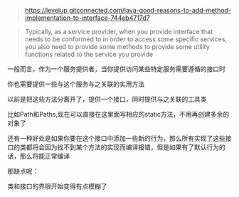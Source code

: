 > https://levelup.gitconnected.com/java-good-reasons-to-add-method-implementation-to-interface-744eb4717d7



> Typically, as a service provider, when you provide interface that needs to be conformed to in order to access some specific services, you also need to provide some methods to provide some utility functions related to the service you provide

一般而言，作为一个服务提供者，当你提供访问某些特定服务需要遵循的接口时

你也需要提供一些与这个服务与之关联的实用方法



以前是把这些方法分离开了，提供一个接口，同时提供与之关联的工具类

比如Path和Paths,现在可以直接在这里面写相应的static方法，不用再创建多余的对象了



还有一种好处是如果你要在这个接口中添加一些新的行为，那么所有实现了这些接口的类都将会因为找不到某个方法的实现而编译报错，但是如果有了默认行为的话，那么将能正常编译



那缺点呢：

类和接口的界限开始变得有点模糊了

